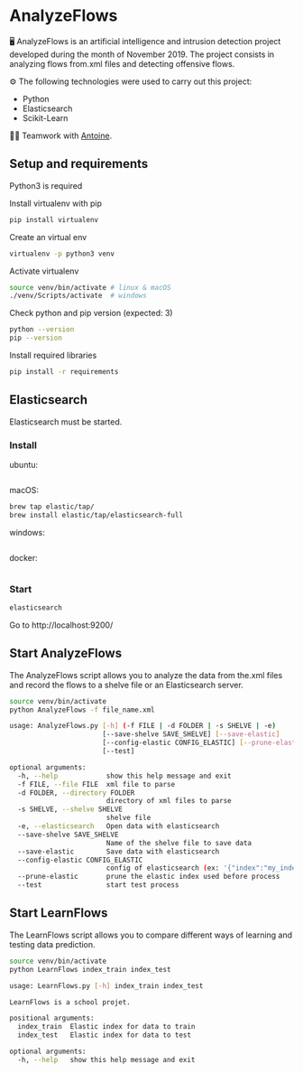 # AnalyzeFlows

🖥 AnalyzeFlows is an artificial intelligence and intrusion detection project 
developed during the month of November 2019.
The project consists in analyzing flows from.xml files and detecting offensive flows.

⚙️ The following technologies were used to carry out this project:

* Python
* Elasticsearch
* Scikit-Learn

👨‍💻 Teamwork with [Antoine](https://github.com/antoine5600).


## Setup and requirements

Python3 is required

Install virtualenv with pip
```bash
pip install virtualenv
```

Create an virtual env
```bash
virtualenv -p python3 venv
```

Activate virtualenv
```bash
source venv/bin/activate # linux & macOS
./venv/Scripts/activate  # windows
```

Check python and pip version (expected: 3)
```bash
python --version
pip --version
```

Install required libraries
```bash
pip install -r requirements
```

## Elasticsearch

Elasticsearch must be started.

### Install

ubuntu:
```bash
```

macOS:
```bash
brew tap elastic/tap/
brew install elastic/tap/elasticsearch-full
```

windows:
```shell
```

docker:
```shell
```

### Start

```bash
elasticsearch
```

Go to http://localhost:9200/

## Start AnalyzeFlows

The AnalyzeFlows script allows you to analyze the data from the.xml files and record the flows to a shelve file or an Elasticsearch server.


```bash
source venv/bin/activate
python AnalyzeFlows -f file_name.xml
```

```bash
usage: AnalyzeFlows.py [-h] (-f FILE | -d FOLDER | -s SHELVE | -e)
                       [--save-shelve SAVE_SHELVE] [--save-elastic]
                       [--config-elastic CONFIG_ELASTIC] [--prune-elastic]
                       [--test]

optional arguments:
  -h, --help            show this help message and exit
  -f FILE, --file FILE  xml file to parse
  -d FOLDER, --directory FOLDER
                        directory of xml files to parse
  -s SHELVE, --shelve SHELVE
                        shelve file
  -e, --elasticsearch   Open data with elasticsearch
  --save-shelve SAVE_SHELVE
                        Name of the shelve file to save data
  --save-elastic        Save data with elasticsearch
  --config-elastic CONFIG_ELASTIC
                        config of elasticsearch (ex: '{"index":"my_index"}')
  --prune-elastic       prune the elastic index used before process
  --test                start test process
```

## Start LearnFlows

The LearnFlows script allows you to compare different ways of learning and testing data prediction.


```bash
source venv/bin/activate
python LearnFlows index_train index_test
```

```bash
usage: LearnFlows.py [-h] index_train index_test

LearnFlows is a school projet.

positional arguments:
  index_train  Elastic index for data to train
  index_test   Elastic index for data to test

optional arguments:
  -h, --help   show this help message and exit
```

